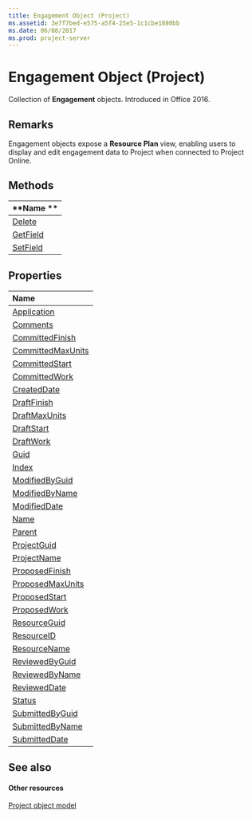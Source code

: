 ```yaml
---
title: Engagement Object (Project)
ms.assetid: 3e7f7bed-e575-a5f4-25e5-1c1cbe1880bb
ms.date: 06/08/2017
ms.prod: project-server
---
```



# Engagement Object (Project)

Collection of **Engagement** objects. Introduced in Office 2016.


## Remarks

Engagement objects expose a **Resource Plan** view, enabling users to display and edit engagement data to Project when connected to Project Online.


## Methods
<a name="methods"> </a>



|**Name **|
|:-----|
|[Delete](http://msdn.microsoft.com/library/87c34ec9-157f-5f76-150d-036161f35363%28Office.15%29.aspx)|
|[GetField](http://msdn.microsoft.com/library/2c16e270-d7ad-e085-437f-a401cd10f26e%28Office.15%29.aspx)|
|[SetField](http://msdn.microsoft.com/library/2f5f578f-a172-512c-1309-6910018281f0%28Office.15%29.aspx)|

## Properties
<a name="properties"> </a>



|**Name**|
|:-----|
|[Application](http://msdn.microsoft.com/library/c5f3a831-22e9-a747-30c7-997ac97ff3e9%28Office.15%29.aspx)|
|[Comments](http://msdn.microsoft.com/library/3d0a850a-6edf-e359-4c2d-dbba1c7c5d6e%28Office.15%29.aspx)|
|[CommittedFinish](http://msdn.microsoft.com/library/9f2e166d-a609-1816-3c52-3127e3f21dd0%28Office.15%29.aspx)|
|[CommittedMaxUnits](http://msdn.microsoft.com/library/84765743-234a-e293-9d3a-e6dd1a51790b%28Office.15%29.aspx)|
|[CommittedStart](http://msdn.microsoft.com/library/793a9ba6-5250-54af-4f26-349abf59d5fc%28Office.15%29.aspx)|
|[CommittedWork](http://msdn.microsoft.com/library/cd30cfc3-b1fa-19e2-49a1-f77eab1981d6%28Office.15%29.aspx)|
|[CreatedDate](http://msdn.microsoft.com/library/22ad79fa-2d98-4f79-d5ed-91ac93c2b5c9%28Office.15%29.aspx)|
|[DraftFinish](http://msdn.microsoft.com/library/ae298776-46f2-c39a-5fa4-9b56499526d5%28Office.15%29.aspx)|
|[DraftMaxUnits](http://msdn.microsoft.com/library/fa77a2ac-445f-ccbd-88fc-b8bd66e31783%28Office.15%29.aspx)|
|[DraftStart](http://msdn.microsoft.com/library/352ffdd1-364b-ec22-286f-babf39bf6bb5%28Office.15%29.aspx)|
|[DraftWork](http://msdn.microsoft.com/library/dfcc1702-1004-bf5b-c70f-88e30c331304%28Office.15%29.aspx)|
|[Guid](http://msdn.microsoft.com/library/bd65661c-982d-8a1d-8d1b-24a41c9c5abd%28Office.15%29.aspx)|
|[Index](http://msdn.microsoft.com/library/5d55800f-ea9f-de13-e81e-d6450e0297cb%28Office.15%29.aspx)|
|[ModifiedByGuid](http://msdn.microsoft.com/library/390a65a7-21c1-bd3d-da88-a62108287465%28Office.15%29.aspx)|
|[ModifiedByName](http://msdn.microsoft.com/library/97a04489-324b-454b-66a8-3a5915bfd5cb%28Office.15%29.aspx)|
|[ModifiedDate](http://msdn.microsoft.com/library/a15d070c-f714-267a-b0bc-8ae9920bc68c%28Office.15%29.aspx)|
|[Name](http://msdn.microsoft.com/library/f889308f-e395-67da-5691-c7a53a1856f3%28Office.15%29.aspx)|
|[Parent](http://msdn.microsoft.com/library/33522e59-e840-b3af-79f3-3f92035853d9%28Office.15%29.aspx)|
|[ProjectGuid](http://msdn.microsoft.com/library/93dfc0f4-06ad-7c4b-de6b-e224a5151689%28Office.15%29.aspx)|
|[ProjectName](http://msdn.microsoft.com/library/b1a82d6e-850d-e519-1d17-1699b1ecb56f%28Office.15%29.aspx)|
|[ProposedFinish](http://msdn.microsoft.com/library/2c2233f2-ee0b-5054-1300-ed4afdfd4c5f%28Office.15%29.aspx)|
|[ProposedMaxUnits](http://msdn.microsoft.com/library/e0cee0d4-b9b8-9368-18dc-d39733996ec8%28Office.15%29.aspx)|
|[ProposedStart](http://msdn.microsoft.com/library/ba467fd7-2930-a8b1-6477-0b28a731b9af%28Office.15%29.aspx)|
|[ProposedWork](http://msdn.microsoft.com/library/85a93a89-8516-b72b-7aff-3b738a419547%28Office.15%29.aspx)|
|[ResourceGuid](http://msdn.microsoft.com/library/9b92c2a6-891d-c7d0-97a8-aee2deee7277%28Office.15%29.aspx)|
|[ResourceID](http://msdn.microsoft.com/library/11a1cb67-e799-5dbb-8361-8668a991eaee%28Office.15%29.aspx)|
|[ResourceName](http://msdn.microsoft.com/library/0fd48448-b63c-207c-6aa3-eae693ea47e8%28Office.15%29.aspx)|
|[ReviewedByGuid](http://msdn.microsoft.com/library/f7080dbb-93f2-fe06-38c2-ed56fd3d73c0%28Office.15%29.aspx)|
|[ReviewedByName](http://msdn.microsoft.com/library/264c2472-cf6d-7fb5-956d-857c40a016b9%28Office.15%29.aspx)|
|[ReviewedDate](http://msdn.microsoft.com/library/a7cddc80-6ebe-7fd7-553c-ad7f478b8cab%28Office.15%29.aspx)|
|[Status](http://msdn.microsoft.com/library/d928fab4-e451-2384-8b0d-1493b444b390%28Office.15%29.aspx)|
|[SubmittedByGuid](http://msdn.microsoft.com/library/48885af4-e230-b4df-ae40-b1a285080e89%28Office.15%29.aspx)|
|[SubmittedByName](http://msdn.microsoft.com/library/1b310aec-2e0d-1386-c3ba-875356abd704%28Office.15%29.aspx)|
|[SubmittedDate](http://msdn.microsoft.com/library/b241f0da-0a2c-3faf-4a3b-44bfa327e3b5%28Office.15%29.aspx)|

## See also
<a name="properties"> </a>


#### Other resources


[Project object model](http://msdn.microsoft.com/library/900b167b-88ec-ea88-15b7-27bb90c22ac6%28Office.15%29.aspx)
